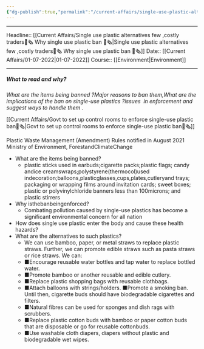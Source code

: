```yaml
---
{"dg-publish":true,"permalink":"/current-affairs/single-use-plastic-alternatives-few-costly-traders-why-single-use-plastic-ban/","dgHomeLink":true,"dgPassFrontmatter":false}
---
```


----
Headline:: [[Current Affairs/Single use plastic alternatives few ,costly traders📰🗞️ Why single use plastic ban 📰🗞️|Single use plastic alternatives few ,costly traders📰🗞️ Why single use plastic ban 📰🗞️]]
Date:: [[Current Affairs/01-07-2022|01-07-2022]]
Course:: [[Environment|Environment]] 

----
##### What to read and why? 

_What are the items being banned ?Major reasons to ban them,What are the implications of the ban on single-use plastics ?issues  in enforcement and suggest ways to handle them ._


[[Current Affairs/Govt to set up control rooms to enforce single-use plastic ban📰🗞️|Govt to set up control rooms to enforce single-use plastic ban📰🗞️]]

Plastic Waste Management (Amendment) Rules notified in August 2021
Ministry of Environment, ForestandClimateChange

- What are the items being banned?
	- plastic sticks used in earbuds;cigarette packs;plastic flags; candy andice creamswraps;polystyrene(thermocol)used indecoration;balloons,plasticglasses,cups,plates,cutleryand trays; packaging or wrapping films around invitation cards; sweet boxes; plastic or polyvinylchloride banners less than 100microns; and plastic stirrers
- Why isthebanbeingenforced?
  - Combating pollution caused by single-use plastics has become a significant environmental concern for all nation
- How does single use plastic enter the body and cause these health hazards?
- What are the alternatives to such plastics?
	- We can use bamboo, paper, or metal straws to replace plastic straws. Further, we can promote edible straws such as pasta straws or rice straws. We can:
	-  ■Encourage reusable water bottles and tap water to replace bottled water.
	-  ■Promote bamboo or another reusable and edible cutlery. 
	- ■Replace plastic shopping bags with reusable clothbags. 
	- ■Attach balloons with strings/holders. ■Promote a smoking ban. Until then, cigarette buds should have biodegradable cigarettes and filters.
	-  ■Natural fibres can be used for sponges and dish rags with scrubbers. 
	- ■Replace plastic cotton buds with bamboo or paper cotton buds that are disposable or go for reusable cottonbuds. 
	- ■Use washable cloth diapers, diapers without plastic and biodegradable wet wipes.